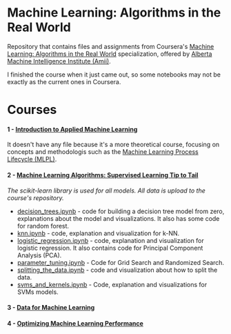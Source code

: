 # Machine Learning: Algorithms in the Real World
Repository that contains files and assignments from Coursera's [Machine Learning: Algorithms in the Real World](https://www.coursera.org/specializations/machine-learning-algorithms-real-world#courses) specialization, offered by [Alberta Machine Intelligence Institute (Amii)](https://www.amii.ca/).

I finished the course when it just came out, so some notebooks may not be exactly as the current ones in Coursera.

# Courses

#### 1 - [Introduction to Applied Machine Learning](https://www.coursera.org/learn/machine-learning-applied)
  It doesn't have any file because it's a more theoretical course, focusing on concepts and methodologis such as the [Machine Learning Process Lifecycle (MLPL)](https://www.amii.ca/latest-from-amii/ml-process-lifecycle-part-1/).


#### 2 - [Machine Learning Algorithms: Supervised Learning Tip to Tail](https://www.coursera.org/learn/machine-learning-classification-algorithms)
*The scikit-learn library is used for all models. All data is upload to the course's repository.*
  * [decision_trees.ipynb](https://github.com/pedrohortencio/Machine-Learning-Algorithms-in-the-Real-World/blob/main/Supervised%20Learning%20Tip%20to%20Tail/decision_trees.ipynb) - code for building a decision tree model from zero, explanations about the model and visualizations. It also has some code for random forest.
  * [knn.ipynb](https://github.com/pedrohortencio/Machine-Learning-Algorithms-in-the-Real-World/blob/main/Supervised%20Learning%20Tip%20to%20Tail/knn.ipynb) - code, explanation and visualization for k-NN.
  * [logistic_regression.ipynb](https://github.com/pedrohortencio/Machine-Learning-Algorithms-in-the-Real-World/blob/main/Supervised%20Learning%20Tip%20to%20Tail/logistic_regression.ipynb) - code, explanation and visualization for logistic regression. It also contains code for Principal Component Analysis (PCA).
  * [parameter_tuning.ipynb](https://github.com/pedrohortencio/Machine-Learning-Algorithms-in-the-Real-World/blob/main/Supervised%20Learning%20Tip%20to%20Tail/parameter_tuning.ipynb) - Code for Grid Search and Randomized Search.
  * [splitting_the_data.ipynb](https://github.com/pedrohortencio/Machine-Learning-Algorithms-in-the-Real-World/blob/main/Supervised%20Learning%20Tip%20to%20Tail/splitting_the_data.ipynb) - code and visualization about how to split the data.
  * [svms_and_kernels.ipynb](https://github.com/pedrohortencio/Machine-Learning-Algorithms-in-the-Real-World/blob/main/Supervised%20Learning%20Tip%20to%20Tail/svms_and_kernels.ipynb) - Code, explanation and visualizations for SVMs models.

#### 3 - [Data for Machine Learning](https://www.coursera.org/learn/data-machine-learning)


#### 4 - [Optimizing Machine Learning Performance](https://www.coursera.org/learn/optimize-machine-learning-model-performance)
